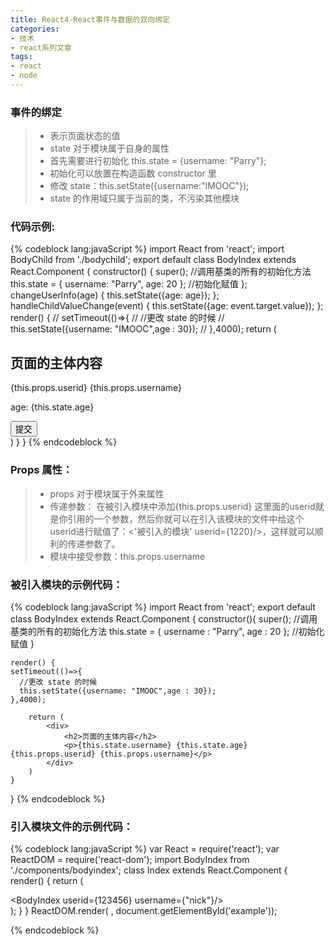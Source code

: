 ```yaml
---
title: React4-React事件与数据的双向绑定
categories:
- 技术
- react系列文章
tags:
- react
- node
---
```


### 事件的绑定

> * 表示页面状态的值
> * state 对于模块属于自身的属性
> * 首先需要进行初始化 this.state = {username: "Parry"};
> * 初始化可以放置在构造函数 constructor 里
> * 修改 state：this.setState({username:"IMOOC"});
> * state 的作用域只属于当前的类，不污染其他模块



### 代码示例:


{% codeblock lang:javaScript %}
import React from 'react';
import BodyChild from './bodychild';
export default class BodyIndex extends React.Component {
	constructor() {
		super(); //调用基类的所有的初始化方法
		this.state = {
			username: "Parry",
			age: 20
		}; //初始化赋值
	};
	changeUserInfo(age) {
		this.setState({age: age});
	};
	handleChildValueChange(event) {
		this.setState({age: event.target.value});
	};
	render() {
		// setTimeout(()=>{
		//   //更改 state 的时候
		//   this.setState({username: "IMOOC",age : 30});
		// },4000);
		return (
			<div>
				<h2>页面的主体内容</h2>
				<p>{this.props.userid} {this.props.username}</p>
				<p>age: {this.state.age}</p>
				<input type="button" value="提交" onClick={this.changeUserInfo.bind(this,99)}/>
				<BodyChild handleChildValueChange={this.handleChildValueChange.bind(this)}/>
			</div>
		)
	}
}
{% endcodeblock %}

<!--more-->

### Props 属性：


> * props 对于模块属于外来属性
> * 传递参数： 在被引入模块中添加{this.props.userid} 这里面的userid就是你引用的一个参数，然后你就可以在引入该模块的文件中给这个userid进行赋值了：<'被引入的模块' userid={1220}/>，这样就可以顺利的传递参数了。
> * 模块中接受参数：this.props.username

### 被引入模块的示例代码：

{% codeblock lang:javaScript %}
import React from 'react';
export default class BodyIndex extends React.Component {
  constructor(){
      super(); //调用基类的所有的初始化方法
      this.state =  {
        username : "Parry",
        age : 20
      }; //初始化赋值
  }

	render() {
    setTimeout(()=>{
      //更改 state 的时候
      this.setState({username: "IMOOC",age : 30});
    },4000);

		return (
			<div>
				<h2>页面的主体内容</h2>
				<p>{this.state.username} {this.state.age} {this.props.userid} {this.props.username}</p>
			</div>
		)
	}
}
{% endcodeblock %}

### 引入模块文件的示例代码：

{% codeblock lang:javaScript %}
var React = require('react');
var ReactDOM = require('react-dom');
import BodyIndex from './components/bodyindex';
class Index extends React.Component {	
	render() {
		return (
			<div>
				<ComponentHeader/>
				<BodyIndex userid={123456} username={"nick"}/>
				<ComponentFooter/>
			</div>
		);
	}
}
ReactDOM.render(
	<Index/>, document.getElementById('example'));

{% endcodeblock %}